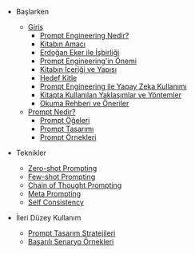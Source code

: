 * Başlarken
    * [Giriş](docs/giris.md)
        * [Prompt Engineering Nedir?](docs/giris.md#prompt-engineering-nedir)
        * [Kitabın Amacı](docs/giris.md#kitabin-amaci)
        * [Erdoğan Eker ile İşbirliği](docs/giris.md#erdogan-eker-ile-isbirligi)
        * [Prompt Engineering'in Önemi](docs/giris.md#prompt-engineeringin-onemi)
        * [Kitabın İçeriği ve Yapısı](docs/giris.md#kitabin-icerigi-ve-yapisi)
        * [Hedef Kitle](docs/giris.md#hedef-kitle)
        * [Prompt Engineering ile Yapay Zeka Kullanımı](docs/giris.md#prompt-engineering-ile-yapay-zeka-kullanimi)
        * [Kitapta Kullanılan Yaklaşımlar ve Yöntemler](docs/giris.md#kitapta-kullanilan-yaklasimlar-ve-yontemler)
        * [Okuma Rehberi ve Öneriler](docs/giris.md#okuma-rehberi-ve-oneriler)
    * [Prompt Nedir?](docs/prompt.md)
        * [Prompt Öğeleri](docs/prompt.md#prompt-ogeleri)
        * [Prompt Tasarımı](docs/prompt.md#prompt-tasarimi)
        * [Prompt Örnekleri](docs/prompt.md#prompt-ornekleri)

* Teknikler
    * [Zero-shot Prompting](docs/teknikler.md#zero-shot-prompting)
    * [Few-shot Prompting](docs/teknikler.md#few-shot-prompting)
    * [Chain of Thought Prompting](docs/teknikler.md#chain-of-thought-prompting)
    * [Meta Prompting](docs/teknikler.md#meta-prompting)
    * [Self Consistency](docs/teknikler.md#self-consistency)

* İleri Düzey Kullanım
    * [Prompt Tasarım Stratejileri](docs/ileri-duzey.md#prompt-tasarim-stratejileri)
    * [Başarılı Senaryo Örnekleri](docs/ileri-duzey.md#basarili-senaryo-ornekleri)